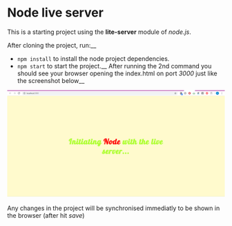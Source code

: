 # Node live server

This is a starting project using the **lite-server** module of *node.js*.

After cloning the project, run:__

* ```npm install``` to install the node project dependencies.
* ```npm start``` to start the project.__ 
After running the 2nd command you should see your browser opening the index.html on
port *3000* just like the screenshot below__

![alt text](./result.PNG "Result")

Any changes in the project will be synchronised immediatly to be shown in the browser (after hit *save*)




